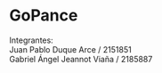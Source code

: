 # GoPance

 Integrantes:<br/>
 Juan Pablo Duque Arce / 2151851 <br/>
 Gabriel Ángel Jeannot Viaña / 2185887

